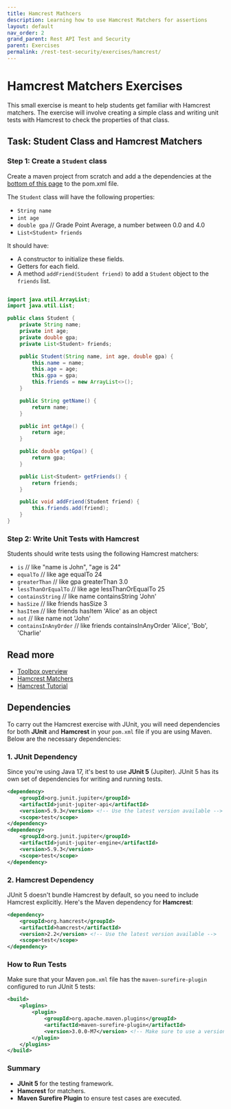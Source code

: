 ```yaml
---
title: Hamcrest Mathcers
description: Learning how to use Hamcrest Matchers for assertions
layout: default
nav_order: 2
grand_parent: Rest API Test and Security
parent: Exercises
permalink: /rest-test-security/exercises/hamcrest/
---
```


# Hamcrest Matchers Exercises

This small exercise is meant to help students get familiar with Hamcrest matchers. The exercise will involve creating a simple class and writing unit tests with Hamcrest to check the properties of that class.

## Task: Student Class and Hamcrest Matchers

### Step 1: Create a `Student` class

Create a maven project from scratch and add a the dependencies at the [bottom of this page](#dependencies) to the pom.xml file.

The `Student` class will have the following properties:

- `String name`
- `int age`
- `double gpa` // Grade Point Average, a number between 0.0 and 4.0
- `List<Student> friends`

It should have:

- A constructor to initialize these fields.
- Getters for each field.
- A method `addFriend(Student friend)` to add a `Student` object to the `friends` list.

```java

import java.util.ArrayList;
import java.util.List;

public class Student {
    private String name;
    private int age;
    private double gpa;
    private List<Student> friends;

    public Student(String name, int age, double gpa) {
        this.name = name;
        this.age = age;
        this.gpa = gpa;
        this.friends = new ArrayList<>();
    }

    public String getName() {
        return name;
    }

    public int getAge() {
        return age;
    }

    public double getGpa() {
        return gpa;
    }

    public List<Student> getFriends() {
        return friends;
    }

    public void addFriend(Student friend) {
        this.friends.add(friend);
    }
}

```

### Step 2: Write Unit Tests with Hamcrest

Students should write tests using the following Hamcrest matchers:

- `is` // like "name is John", "age is 24"
- `equalTo`  // like age equalTo 24
- `greaterThan` // like gpa greaterThan 3.0
- `lessThanOrEqualTo`  // like age lessThanOrEqualTo 25
- `containsString`  // like name containsString 'John'
- `hasSize`  // like friends hasSize 3
- `hasItem`  // like friends hasItem 'Alice' as an object
- `not` // like name not 'John'
- `containsInAnyOrder` // like friends containsInAnyOrder 'Alice', 'Bob', 'Charlie'

## Read more

- [Toolbox overview](../../toolbox/test/hamcrest.md)
- [Hamcrest Matchers](https://www.baeldung.com/java-junit-hamcrest-guide)
- [Hamcrest Tutorial](https://www.vogella.com/tutorials/Hamcrest/article.html)

## Dependencies

To carry out the Hamcrest exercise with JUnit, you will need dependencies for both **JUnit** and **Hamcrest** in your `pom.xml` file if you are using Maven. Below are the necessary dependencies:

### 1. **JUnit** Dependency

Since you're using Java 17, it's best to use **JUnit 5** (Jupiter). JUnit 5 has its own set of dependencies for writing and running tests.

```xml
<dependency>
    <groupId>org.junit.jupiter</groupId>
    <artifactId>junit-jupiter-api</artifactId>
    <version>5.9.3</version> <!-- Use the latest version available -->
    <scope>test</scope>
</dependency>
<dependency>
    <groupId>org.junit.jupiter</groupId>
    <artifactId>junit-jupiter-engine</artifactId>
    <version>5.9.3</version>
    <scope>test</scope>
</dependency>
```

### 2. **Hamcrest** Dependency

JUnit 5 doesn't bundle Hamcrest by default, so you need to include Hamcrest explicitly. Here's the Maven dependency for **Hamcrest**:

```xml
<dependency>
    <groupId>org.hamcrest</groupId>
    <artifactId>hamcrest</artifactId>
    <version>2.2</version> <!-- Use the latest version available -->
    <scope>test</scope>
</dependency>
```

### How to Run Tests

Make sure that your Maven `pom.xml` file has the `maven-surefire-plugin` configured to run JUnit 5 tests:

```xml
<build>
    <plugins>
        <plugin>
            <groupId>org.apache.maven.plugins</groupId>
            <artifactId>maven-surefire-plugin</artifactId>
            <version>3.0.0-M7</version> <!-- Make sure to use a version that supports JUnit 5 -->
        </plugin>
    </plugins>
</build>
```

### Summary

- **JUnit 5** for the testing framework.
- **Hamcrest** for matchers.
- **Maven Surefire Plugin** to ensure test cases are executed.
